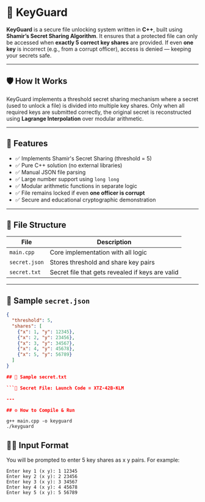 # 🔐 KeyGuard

**KeyGuard** is a secure file unlocking system written in **C++**, built using **Shamir’s Secret Sharing Algorithm**. It ensures that a protected file can only be accessed when **exactly 5 correct key shares** are provided. If even **one key** is incorrect (e.g., from a corrupt officer), access is denied — keeping your secrets safe.

---

## 🛡️ How It Works

KeyGuard implements a threshold secret sharing mechanism where a secret (used to unlock a file) is divided into multiple key shares. Only when all required keys are submitted correctly, the original secret is reconstructed using **Lagrange Interpolation** over modular arithmetic.

---

## 🚀 Features

- ✅ Implements Shamir's Secret Sharing (threshold = 5)
- ✅ Pure C++ solution (no external libraries)
- ✅ Manual JSON file parsing
- ✅ Large number support using `long long`
- ✅ Modular arithmetic functions in separate logic
- ✅ File remains locked if even **one officer is corrupt**
- ✅ Secure and educational cryptographic demonstration

---

## 📁 File Structure

| File           | Description                                     |
|----------------|-------------------------------------------------|
| `main.cpp`     | Core implementation with all logic              |
| `secret.json`  | Stores threshold and share key pairs            |
| `secret.txt`   | Secret file that gets revealed if keys are valid|

---

## 🧪 Sample `secret.json`

```json
{
  "threshold": 5,
  "shares": [
    {"x": 1, "y": 12345},
    {"x": 2, "y": 23456},
    {"x": 3, "y": 34567},
    {"x": 4, "y": 45678},
    {"x": 5, "y": 56789}
  ]
}

## 📂 Sample secret.txt

```🔐 Secret File: Launch Code = XTZ-42B-KLM

---

## ⚙️ How to Compile & Run

```
    g++ main.cpp -o keyguard
    ./keyguard

## 🧑‍💻 Input Format
You will be prompted to enter 5 key shares as x y pairs. For example:

```
Enter key 1 (x y): 1 12345
Enter key 2 (x y): 2 23456
Enter key 3 (x y): 3 34567
Enter key 4 (x y): 4 45678
Enter key 5 (x y): 5 56789

